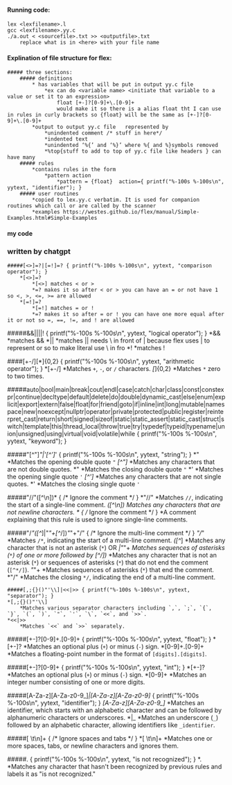#### Running code:
    lex <lexfilename>.l
    gcc <lexfilename>.yy.c
    ./a.out < <sourcefile>.txt >> <outputfile>.txt
        replace what is in <here> with your file name

#### Explination of file structure for flex:
    ##### three sections:
        ##### definitions
            * has variables that will be put in output yy.c file
                *ex can do <variable name> <initiate that variable to a value or set it to an expression>
                    float [+-]?[0-9]+\.[0-9]+
                    would make it so there is a alias float tht I can use in rules in curly brackets so {float} will be the same as [+-]?[0-9]+\.[0-9]+
            *output to output yy.c file   represented by
                *unindented comment /* stuff in here*/
                *indented text
                *unindented ‘%{’ and ‘%}’ where %{ and %}symbols removed
                *%top{stuff to add to top of yy.c file like headers } can have many
        ##### rules
            *contains rules in the form
                *pattern action
                    *pattern = {float}  action={ printf("%-100s %-100s\n", yytext, "identifier"); }
        ##### user routines
            *copied to lex.yy.c verbatim. It is used for companion routines which call or are called by the scanner
            *examples https://westes.github.io/flex/manual/Simple-Examples.html#Simple-Examples
#### my code
### written by chatgpt
    #####[<>]=?|[=!]=? { printf("%-100s %-100s\n", yytext, "comparison operator"); }
        *[<>]=?
            *[<>] matches < or >
            *=? makes it so after < or > you can have an = or not have 1 so <, >, <=, >= are allowed
        *[=!]=?
            *[=!] matches = or !
            *=? makes it so after = or ! you can have one more equal after it or not so =, ==, !=, and ! are allowed


#####&&|\|\||!   { printf("%-100s %-100s\n", yytext, "logical operator"); }
     *&&
            *matches &&
     *\|\|
            *matches || needs \ in front of | because flex uses | to represent or so to make literal use \ in fro
     *!
            *matches !


  ####[+\-/][*]{0,2} { printf("%-100s %-100s\n", yytext, "arithmetic operator"); }
    *[+\-/]
        *Matches `+`, `-`, or `/` characters.
    *[*]{0,2}
        *Matches `*` zero to two times.

#####auto|bool|main|break|cout|endl|case|catch|char|class|const|constexpr|continue|decltype|default|delete|do|double|dynamic_cast|else|enum|explicit|export|extern|false|float|for|friend|goto|if|inline|int|long|mutable|namespace|new|noexcept|nullptr|operator|private|protected|public|register|reinterpret_cast|return|short|signed|sizeof|static|static_assert|static_cast|struct|switch|template|this|thread_local|throw|true|try|typedef|typeid|typename|union|unsigned|using|virtual|void|volatile|while { printf("%-100s %-100s\n", yytext, "keyword"); }

#####\"[^\"]*\"|'[^']*' { printf("%-100s %-100s\n", yytext, "string"); }
    *\"
        *Matches the opening double quote `"`
    *[^\"]*
        *Matches any characters that are not double quotes.
    *\"
        *Matches the closing double quote `"`
    *'
        *Matches the opening single quote `'`
    *[^']*
        *Matches any characters that are not single quotes.
    *'
        *Matches the closing single quote `'`

#####"//"([^\n])* { /* Ignore the comment */ }
    *"//"
        *Matches `//`, indicating the start of a single-line comment.
    *([^\n])*
        *Matches any characters that are not newline characters.
    * { /* Ignore the comment */ }
        *A comment explaining that this rule is used to ignore single-line comments.

#####"/*"([^*]|"*"+[^*/])*"*"+"/" { /* Ignore the multi-line comment */ }
    *"/*"
        *Matches `/*`, indicating the start of a multi-line comment.
    *([^*]
        *Matches any character that is not an asterisk (`*`) OR
    *|"*"+
        *Matches sequences of asterisks (`*`) of one or more followed by
    *[^*/])*
        *Matches any character that is not an asterisk (`*`) or sequences of asterisks (`*`) that do not end the comment (`[^*/]`).
    *"*"+
        *Matches sequences of asterisks (`*`) that end the comment.
    *"/"
        *Matches the closing `*/`, indicating the end of a multi-line comment.


    #####[,;{}()"'\\]|<<|>> { printf("%-100s %-100s\n", yytext, "separator"); }
    *[,;{}()"'\\]
        *Matches various separator characters including `,`, `;`, `{`, `}`, `(`, `)`, `"`, `'`, `\`, `<<`, and `>>`.
    *<<|>>
        *Matches `<<` and `>>` separately.

#####[+-]?[0-9]+\.[0-9]+ { printf("%-100s %-100s\n", yytext, "float"); }
    * [+-]?
        *Matches an optional plus (`+`) or minus (`-`) sign.
    *[0-9]+\.[0-9]+
        *Matches a floating-point number in the format of `[digits].[digits]`.

#####[+-]?[0-9]+ { printf("%-100s %-100s\n", yytext, "int"); }
    *[+-]?
        *Matches an optional plus (`+`) or minus (`-`) sign.
    *[0-9]+
        *Matches an integer number consisting of one or more digits.

#####[A-Za-z][A-Za-z0-9_]*|_[A-Za-z][A-Za-z0-9_]* { printf("%-100s %-100s\n", yytext, "identifier"); }
    *[A-Za-z][A-Za-z0-9_]*
        *Matches an identifier, which starts with an alphabetic character and can be followed by alphanumeric characters or underscores.
    *|_
        *Matches an underscore (`_`) followed by an alphabetic character, allowing identifiers like `_identifier`.

#####[ \t\n]+   { /* Ignore spaces and tabs */ }
    *[ \t\n]+
        *Matches one or more spaces, tabs, or newline characters and ignores them.

#####.     { printf("%-100s %-100s\n", yytext, "is not recognized"); }
    *.
        *Matches any character that hasn't been recognized by previous rules and labels it as "is not recognized."
